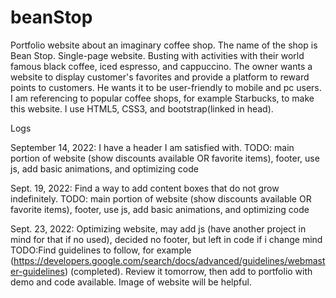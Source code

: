 # beanStop
 Portfolio website about an imaginary coffee shop. The name of the shop is Bean Stop. Single-page website.
 Busting with activities with their world famous black coffee, iced espresso, and cappuccino. 
 The owner wants a website to display customer's favorites and provide a platform to reward points to customers. He wants it to 
 be user-friendly to mobile and pc users. 
 I am referencing to popular coffee shops, for example Starbucks, to make this website. 
I use HTML5, CSS3, and bootstrap(linked in head). 








Logs

 September 14, 2022: I have a header I am satisfied with. 
    TODO: main portion of website (show discounts available OR favorite items), footer, use js, add basic animations, and optimizing code

Sept. 19, 2022: Find a way to add content boxes that do not grow indefinitely.
   TODO: main portion of website (show discounts available OR favorite items), footer, use js, add basic animations, and optimizing code

Sept. 23, 2022: Optimizing website, may add js (have another project in mind for that if no used), decided no footer, but left in code if i change mind
   TODO:Find guidelines to follow, for example (https://developers.google.com/search/docs/advanced/guidelines/webmaster-guidelines) (completed).
    Review it tomorrow, then add to portfolio with demo and code available. 
   Image of website will be helpful.
